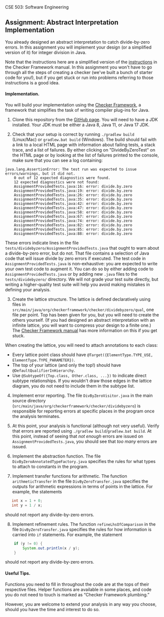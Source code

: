 CSE 503: Software Engineering

## Assignment: Abstract Interpretation Implementation

You already designed an abstract interpretation to catch divide-by-zero
errors. In this assignment you will implement your design (or a simplified version
of it) for integer division in Java.

Note that the instructions here are a simplified version of the
[instructions](https://checkerframework.org/manual/#creating-a-checker)
in the Checker Framework manual. In this assignment you won't have to
go through all the steps of creating a checker (we've built a bunch of
starter code for you!), but if you get stuck or run into problems
referring to those instructions is a good idea.

#### Implementation.

You will build your implementation using the [Checker Framework](https://checkerframework.org/),
a framework that simplifies the task of writing compiler plug-ins for Java.

1. Clone this repository from
the [GitHub page](https://github.com/kelloggm/div-by-zero-checker). You will need
to have a JDK installed. Your JDK must be either a Java 8, Java 11, or Java 17 JDK.

2. Check that your setup is correct by running `./gradlew build` (Linux/Mac)
or `gradlew.bat build` (Windows). The build should fail with a link to a local
HTML page with information about failing tests, a stack trace, and a list of failures.
By either clicking on "DivideByZeroTest" on the HTML page or by looking at the list of failures
printed to the console, make sure that you can see a log containing:

```
java.lang.AssertionError: The test run was expected to issue errors/warnings, but it did not.
    0 out of 12 expected diagnostics were found.
    12 expected diagnostics were not found:
    AssignmentProvidedTests.java:16: error: divide.by.zero
    AssignmentProvidedTests.java:19: error: divide.by.zero
    AssignmentProvidedTests.java:26: error: divide.by.zero
    AssignmentProvidedTests.java:35: error: divide.by.zero
    AssignmentProvidedTests.java:42: error: divide.by.zero
    AssignmentProvidedTests.java:47: error: divide.by.zero
    AssignmentProvidedTests.java:58: error: divide.by.zero
    AssignmentProvidedTests.java:67: error: divide.by.zero
    AssignmentProvidedTests.java:74: error: divide.by.zero
    AssignmentProvidedTests.java:82: error: divide.by.zero
    AssignmentProvidedTests.java:85: error: divide.by.zero
    AssignmentProvidedTests.java:88: error: divide.by.zero
```

  These errors indicate lines in the file `tests/dividebyzero/AssignmentProvidedTests.java` that ought to
  warn about a divide-by-zero error, but do not. That file contains a
  selection of Java code that will issue divide by zero errors if executed. The test code
  in `AssignmentProvidedTests.java` is non-exhaustive: you are expected to write your own test code to
  augment it. You can do so by either adding code to `AssignmentProvidedTests.java` or by adding new `.java`
  files to the `tests/dividebyzero/` directory. We will not grade your test suite directly,
  but writing a higher-quality test suite will help you avoid making mistakes in defining
  your analysis.

3. Create the lattice structure. The lattice is defined declaratively using files in
`src/main/java/org/checkerframework/checker/dividebyzero/qual`, one file
per point. Top has been given for you, but you will need to create the others yourself.
(If you had designed an abstract interpretation with an infinite lattice, you will want
to compress your design to a finite one.) The
[Checker Framework manual](https://checkerframework.org/manual/#creating-typequals)
has more information on this if you get stuck.

  When creating the lattice, you will need to attach annotations to each class:
  * Every lattice point class should have
    `@Target({ElementType.TYPE_USE, ElementType.TYPE_PARAMETER})`.
  * The top of your lattice (and only the top!) should have `@DefaultQualifierInHierarchy`.
  * Use `@SubtypeOf({Top.class, Other.class, ...})` to indicate direct subtype relationships.
    If you wouldn't draw those edges in the lattice diagram, you do not need to include
    them in the subtype list.

4. Implement error reporting. The file `DivByZeroVisitor.java` in the main source
directory (`src/main/java/org/checkerframework/checker/dividebyzero`) is responsible for
reporting errors at specific places in the program once the analysis terminates.

5. At this point, your analysis is functional (although not very useful). Verify that
errors are reported using `./gradlew build`/`gradlew.bat build`. At this point, instead
of seeing that *not enough* errors are issued on `AssignmentProvidedTests.java`, you should see that *too many*
errors are issued.

6. Implement the abstraction function. The file `DivByZeroAnnotatedTypeFactory.java`
specifies the rules for what types to attach to constants in the program.

7. Implement transfer functions for arithmetic.
The function `arithmeticTransfer` in the file `DivByZeroTransfer.java` specifies
the outputs for arithmetic expressions in terms of points in the lattice. For
example, the statements
```java
   int x = 1 + 0;
   int y = 1 / x;
```
should not report any divide-by-zero errors.

8. Implement refinement rules. The function `refineLhsOfComparison` in the file
   `DivByZeroTransfer.java` specifies the rules for how information is carried into
   `if` statements. For example, the statement
```java
    if (y != 0) {
        System.out.println(x / y);
    }
```
should not report any divide-by-zero errors.

#### Useful Tips.

Functions you need to fill in throughout the code are at the tops of their respective files.
Helper functions are available in some places, and code you do not need to touch is marked
as “Checker Framework plumbing.”

However, you are welcome to extend your analysis in any way you choose, should you
have the time and interest to do so.

